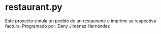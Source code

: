 # restaurant.py
Este proyecto simula un pedido de un restaurante e imprime su respectiva factura.
Programado por: Dany Jiménez Hernández

